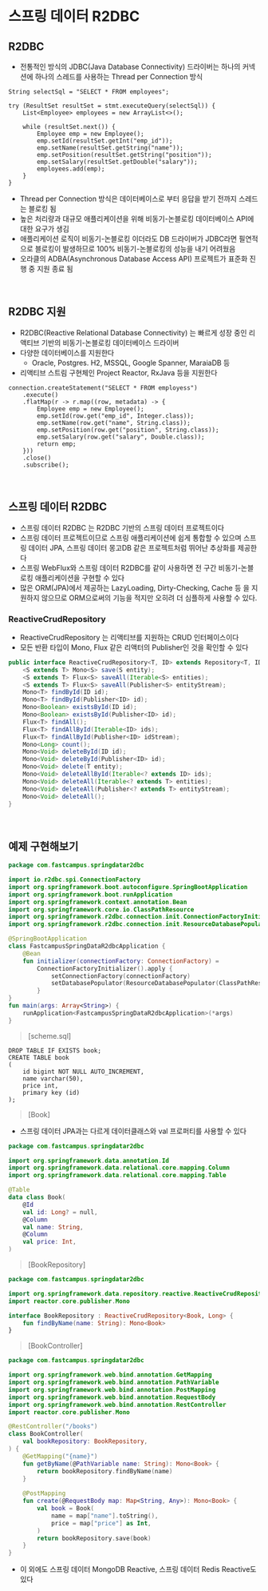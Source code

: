 # 스프링 데이터 R2DBC

## R2DBC

- 전통적인 방식의 JDBC(Java Database Connectivity) 드라이버는 하나의 커넥션에 하나의 스레드를 사용하는 Thread per Connection 방식

```
String selectSql = "SELECT * FROM employees";

try (ResultSet resultSet = stmt.executeQuery(selectSql)) {
    List<Employee> employees = new ArrayList<>();
    
    while (resultSet.next()) {
        Employee emp = new Employee();
        emp.setId(resultSet.getInt("emp_id"));
        emp.setName(resultSet.getString("name"));
        emp.setPosition(resultSet.getString("position"));
        emp.setSalary(resultSet.getDouble("salary"));
        employees.add(emp);
    }
}
```

- Thread per Connection 방식은 데이터베이스로 부터 응답을 받기 전까지 스레드는 블로킹 됨
- 높은 처리량과 대규모 애플리케이션을 위해 비동기-논블로킹 데이터베이스 API에 대한 요구가 생김
- 애플리케이션 로직이 비동기-논블로킹 이더라도 DB 드라이버가 JDBC라면 필연적으로 블로킹이 발생하므로 100% 비동기-논블로킹의 성능을 내기 어려웠음
- 오라클의 ADBA(Asynchronous Database Access API) 프로젝트가 표준화 진행 중 지원 종료 됨

<br/>

## R2DBC 지원

- R2DBC(Reactive Relational Database Connectivity) 는 빠르게 성장 중인 리액티브 기반의 비동기-논블로킹 데이터베이스 드라이버
- 다양한 데이터베이스를 지원한다
  - Oracle, Postgres. H2, MSSQL, Google Spanner, MaraiaDB 등
- 리액티브 스트림 구현체인 Project Reactor, RxJava 등을 지원한다

```
connection.createStatement("SELECT * FROM employess")
    .execute()
    .flatMap(r -> r.map((row, metadata) -> {
        Employee emp = new Employee();
        emp.setId(row.get("emp_id", Integer.class));
        emp.setName(row.get("name", String.class));
        emp.setPosition(row.get("position", String.class));
        emp.setSalary(row.get("salary", Double.class));
        return emp;
    }))
    .close()
    .subscribe();
```

<br/>

## 스프링 데이터 R2DBC

- 스프링 데이터 R2DBC 는 R2DBC 기반의 스프링 데이터 프로젝트이다
- 스프링 데이터 프로젝트이므로 스프링 애플리케이션에 쉽게 통합할 수 있으며 스프링 데이터 JPA, 스프링 데이터 몽고DB 같은 프로젝트처럼 뛰어난 추상화를 제공한다
- 스프링 WebFlux와 스프링 데이터 R2DBC를 같이 사용하면 전 구간 비동기-논블로킹 애플리케이션을 구현할 수 있다
- 많은 ORM(JPA)에서 제공하는 LazyLoading, Dirty-Checking, Cache 등 을 지원하지 않으므로 ORM으로써의 기능을 적지만 오히려 더 심플하게 사용할 수 있다.

### ReactiveCrudRepository

- ReactiveCrudRepository 는 리액티브를 지원하는 CRUD 인터페이스이다
- 모든 반환 타입이 Mono, Flux 같은 리액터의 Publisher인 것을 확인할 수 있다

```java
public interface ReactiveCrudRepository<T, ID> extends Repository<T, ID> {
    <S extends T> Mono<S> save(S entity);
    <S extends T> Flux<S> saveAll(Iterable<S> entities);
    <S extends T> Flux<S> saveAll(Publisher<S> entityStream);
    Mono<T> findById(ID id);
    Mono<T> findById(Publisher<ID> id);
    Mono<Boolean> existsById(ID id);
    Mono<Boolean> existsById(Publisher<ID> id);
    Flux<T> findAll();
    Flux<T> findAllById(Iterable<ID> ids);
    Flux<T> findAllById(Publisher<ID> idStream);
    Mono<Long> count();
    Mono<Void> deleteById(ID id);
    Mono<Void> deleteById(Publisher<ID> id);
    Mono<Void> delete(T entity);
    Mono<Void> deleteAllById(Iterable<? extends ID> ids);
    Mono<Void> deleteAll(Iterable<? extends T> entities);
    Mono<Void> deleteAll(Publisher<? extends T> entityStream);
    Mono<Void> deleteAll();
}
```

<br/>

## 예제 구현해보기

```kotlin
package com.fastcampus.springdatar2dbc

import io.r2dbc.spi.ConnectionFactory
import org.springframework.boot.autoconfigure.SpringBootApplication
import org.springframework.boot.runApplication
import org.springframework.context.annotation.Bean
import org.springframework.core.io.ClassPathResource
import org.springframework.r2dbc.connection.init.ConnectionFactoryInitializer
import org.springframework.r2dbc.connection.init.ResourceDatabasePopulator

@SpringBootApplication
class FastcampusSpringDataR2dbcApplication {
    @Bean
    fun initializer(connectionFactory: ConnectionFactory) =
        ConnectionFactoryInitializer().apply {
            setConnectionFactory(connectionFactory)
            setDatabasePopulator(ResourceDatabasePopulator(ClassPathResource("scripts/schema.sql")))
        }
}
fun main(args: Array<String>) {
    runApplication<FastcampusSpringDataR2dbcApplication>(*args)
}
```

> [scheme.sql]
```
DROP TABLE IF EXISTS book;
CREATE TABLE book
(
    id bigint NOT NULL AUTO_INCREMENT,
    name varchar(50),
    price int,
    primary key (id)
);
```

> [Book]
- 스프링 데이터 JPA과는 다르게 데이터클래스와 val 프로퍼티를 사용할 수 있다
```kotlin
package com.fastcampus.springdatar2dbc

import org.springframework.data.annotation.Id
import org.springframework.data.relational.core.mapping.Column
import org.springframework.data.relational.core.mapping.Table

@Table
data class Book(
    @Id
    val id: Long? = null,
    @Column
    val name: String,
    @Column
    val price: Int,
)
```

> [BookRepository]
```kotlin
package com.fastcampus.springdatar2dbc

import org.springframework.data.repository.reactive.ReactiveCrudRepository
import reactor.core.publisher.Mono

interface BookRepository : ReactiveCrudRepository<Book, Long> {
    fun findByName(name: String): Mono<Book>
}
```

> [BookController]
```kotlin
package com.fastcampus.springdatar2dbc

import org.springframework.web.bind.annotation.GetMapping
import org.springframework.web.bind.annotation.PathVariable
import org.springframework.web.bind.annotation.PostMapping
import org.springframework.web.bind.annotation.RequestBody
import org.springframework.web.bind.annotation.RestController
import reactor.core.publisher.Mono

@RestController("/books")
class BookController(
    val bookRepository: BookRepository,
) {
    @GetMapping("{name}")
    fun getByName(@PathVariable name: String): Mono<Book> {
        return bookRepository.findByName(name)
    }
    
    @PostMapping
    fun create(@RequestBody map: Map<String, Any>): Mono<Book> {
        val book = Book(
            name = map["name"].toString(),
            price = map["price"] as Int,
        )
        return bookRepository.save(book)
    }
}
```

- 이 외에도 스프링 데이터 MongoDB Reactive, 스프링 데이터 Redis Reactive도 있다